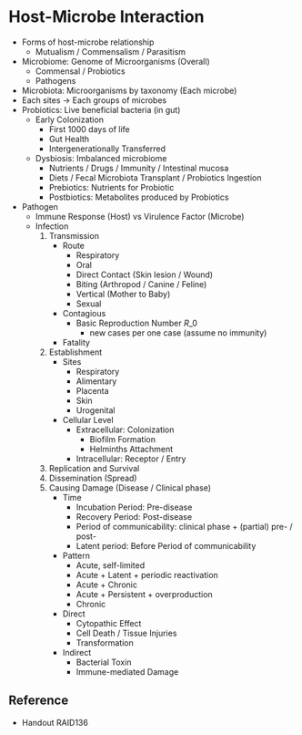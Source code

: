 # Host-Microbe Interaction

* Forms of host-microbe relationship
  * Mutualism / Commensalism / Parasitism
* Microbiome: Genome of Microorganisms (Overall)
  * Commensal / Probiotics
  * Pathogens
* Microbiota: Microorganisms by taxonomy (Each microbe)
* Each sites → Each groups of microbes
* Probiotics: Live beneficial bacteria (in gut)
  * Early Colonization
    * First 1000 days of life
    * Gut Health
    * Intergenerationally Transferred
  * Dysbiosis: Imbalanced microbiome
    * Nutrients / Drugs / Immunity / Intestinal mucosa
    * Diets / Fecal Microbiota Transplant / Probiotics Ingestion
    * Prebiotics: Nutrients for Probiotic
    * Postbiotics: Metabolites produced by Probiotics
* Pathogen
  * Immune Response (Host) vs Virulence Factor (Microbe)
  * Infection
    1. Transmission
       * Route
         * Respiratory
         * Oral
         * Direct Contact (Skin lesion / Wound)
         * Biting (Arthropod / Canine / Feline)
         * Vertical (Mother to Baby)
         * Sexual
       * Contagious
         * Basic Reproduction Number $R\_{0}$
           * new cases per one case (assume no immunity)
       * Fatality
    1. Establishment
       * Sites
         * Respiratory
         * Alimentary
         * Placenta
         * Skin
         * Urogenital
       * Cellular Level
         * Extracellular: Colonization
           * Biofilm Formation
           * Helminths Attachment
         * Intracellular: Receptor / Entry
    1. Replication and Survival
    1. Dissemination (Spread)
    1. Causing Damage (Disease / Clinical phase)
       * Time
         * Incubation Period: Pre-disease
         * Recovery Period: Post-disease
         * Period of communicability: clinical phase + (partial) pre- / post-
         * Latent period: Before Period of communicability
       * Pattern
         * Acute, self-limited
         * Acute + Latent + periodic reactivation
         * Acute + Chronic
         * Acute + Persistent + overproduction
         * Chronic
       * Direct
         * Cytopathic Effect
         * Cell Death / Tissue Injuries
         * Transformation
       * Indirect
         * Bacterial Toxin
         * Immune-mediated Damage

## Reference

* Handout RAID136
